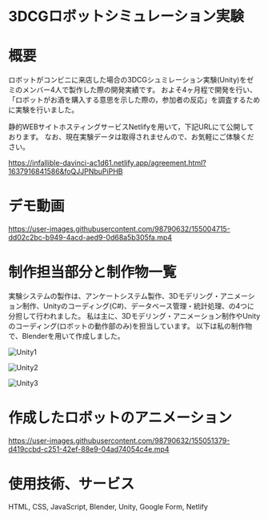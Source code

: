 # 3DCGロボットシミュレーション実験

# 概要
ロボットがコンビニに来店した場合の3DCGシュミレーション実験(Unity)をゼミのメンバー4人で製作した際の開発実績です。
およそ4ヶ月程で開発を行い、「ロボットがお酒を購入する意思を示した際の，参加者の反応」を調査するために実験を行いました。


静的WEBサイトホスティングサービスNetlifyを用いて，下記URLにて公開しております。
なお、現在実験データは取得されませんので、お気軽にご体験ください。

https://infallible-davinci-ac1d61.netlify.app/agreement.html?1637916841586&foQJJPNbuPiPHB

# デモ動画
https://user-images.githubusercontent.com/98790632/155004715-dd02c2bc-b949-4acd-aed9-0d68a5b305fa.mp4

# 制作担当部分と制作物一覧
実験システムの製作は、アンケートシステム製作、3Dモデリング・アニメーション制作、Unityのコーディング(C#)、データベース管理・統計処理、の4つに分担して行われました。
私は主に、3Dモデリング・アニメーション制作やUnityのコーディング(ロボットの動作部のみ)を担当しています。
以下は私の制作物で、Blenderを用いて作成しました。

![Unity1](https://user-images.githubusercontent.com/98790632/155042527-6cf72451-5b87-400a-bcf8-1c65e2f65ad8.png)

![Unity2](https://user-images.githubusercontent.com/98790632/155042536-6073da67-5faa-4197-b8a6-ab00bd46e3bc.png)

![Unity3](https://user-images.githubusercontent.com/98790632/155042546-540ca6c5-c195-40f9-8061-ff7dcdd6831e.png)

# 作成したロボットのアニメーション
https://user-images.githubusercontent.com/98790632/155051379-d419ccbd-c251-42ef-88e9-04ad74054c4e.mp4


# 使用技術、サービス
HTML, CSS, JavaScript, Blender, Unity, Google Form, Netlify
